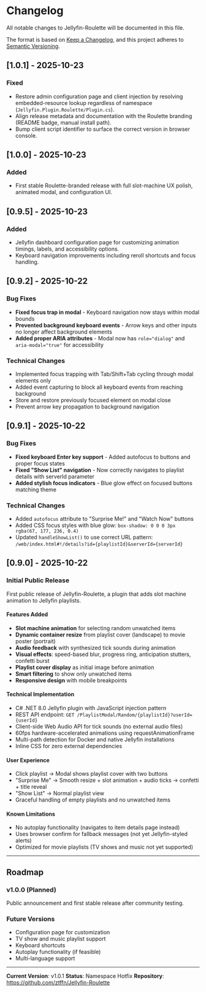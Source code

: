 # Changelog

All notable changes to Jellyfin-Roulette will be documented in this file.

The format is based on [Keep a Changelog](https://keepachangelog.com/en/1.0.0/),
and this project adheres to [Semantic Versioning](https://semver.org/spec/v2.0.0.html).

## [1.0.1] - 2025-10-23

### Fixed

- Restore admin configuration page and client injection by resolving embedded-resource lookup regardless of namespace (`Jellyfin.Plugin.Roulette/Plugin.cs`).
- Align release metadata and documentation with the Roulette branding (README badge, manual install path).
- Bump client script identifier to surface the correct version in browser console.

## [1.0.0] - 2025-10-23

### Added

- First stable Roulette-branded release with full slot-machine UX polish, animated modal, and configuration UI.

## [0.9.5] - 2025-10-23

### Added

- Jellyfin dashboard configuration page for customizing animation timings, labels, and accessibility options.
- Keyboard navigation improvements including reroll shortcuts and focus handling.

## [0.9.2] - 2025-10-22

### Bug Fixes

- **Fixed focus trap in modal** - Keyboard navigation now stays within modal bounds
- **Prevented background keyboard events** - Arrow keys and other inputs no longer affect background elements
- **Added proper ARIA attributes** - Modal now has `role="dialog"` and `aria-modal="true"` for accessibility

### Technical Changes

- Implemented focus trapping with Tab/Shift+Tab cycling through modal elements only
- Added event capturing to block all keyboard events from reaching background
- Store and restore previously focused element on modal close
- Prevent arrow key propagation to background navigation

## [0.9.1] - 2025-10-22

### Bug Fixes

- **Fixed keyboard Enter key support** - Added autofocus to buttons and proper focus states
- **Fixed "Show List" navigation** - Now correctly navigates to playlist details with serverId parameter
- **Added stylish focus indicators** - Blue glow effect on focused buttons matching theme

### Technical Changes

- Added `autofocus` attribute to "Surprise Me!" and "Watch Now" buttons
- Added CSS focus styles with blue glow: `box-shadow: 0 0 0 3px rgba(67, 177, 236, 0.4)`
- Updated `handleShowList()` to use correct URL pattern: `/web/index.html#!/details?id={playlistId}&serverId={serverId}`

## [0.9.0] - 2025-10-22

### Initial Public Release

First public release of Jellyfin-Roulette, a plugin that adds slot machine animation to Jellyfin playlists.

#### Features Added
- **Slot machine animation** for selecting random unwatched items
- **Dynamic container resize** from playlist cover (landscape) to movie poster (portrait)
- **Audio feedback** with synthesized tick sounds during animation
- **Visual effects**: speed-based blur, progress ring, anticipation stutters, confetti burst
- **Playlist cover display** as initial image before animation
- **Smart filtering** to show only unwatched items
- **Responsive design** with mobile breakpoints

#### Technical Implementation
- C# .NET 8.0 Jellyfin plugin with JavaScript injection pattern
- REST API endpoint: `GET /PlaylistModal/Random/{playlistId}?userId={userId}`
- Client-side Web Audio API for tick sounds (no external audio files)
- 60fps hardware-accelerated animations using requestAnimationFrame
- Multi-path detection for Docker and native Jellyfin installations
- Inline CSS for zero external dependencies

#### User Experience
- Click playlist → Modal shows playlist cover with two buttons
- "Surprise Me" → Smooth resize + slot animation + audio ticks → confetti + title reveal
- "Show List" → Normal playlist view
- Graceful handling of empty playlists and no unwatched items

#### Known Limitations
- No autoplay functionality (navigates to item details page instead)
- Uses browser confirm for fallback messages (not yet Jellyfin-styled alerts)
- Optimized for movie playlists (TV shows and music not yet supported)

---

## Roadmap

### v1.0.0 (Planned)
Public announcement and first stable release after community testing.

### Future Versions
- Configuration page for customization
- TV show and music playlist support
- Keyboard shortcuts
- Autoplay functionality (if feasible)
- Multi-language support

---

**Current Version**: v1.0.1
**Status**: Namespace Hotfix
**Repository**: https://github.com/ztffn/Jellyfin-Roulette
